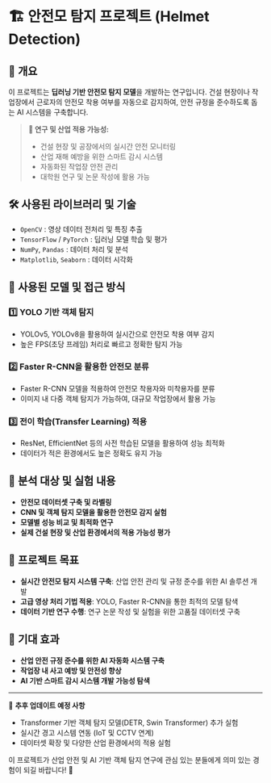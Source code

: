 # 🏗️ 안전모 탐지 프로젝트 (Helmet Detection)

## 📖 개요
이 프로젝트는 **딥러닝 기반 안전모 탐지 모델**을 개발하는 연구입니다.
건설 현장이나 작업장에서 근로자의 안전모 착용 여부를 자동으로 감지하여, 안전 규정을 준수하도록 돕는 AI 시스템을 구축합니다.

> **🎯 연구 및 산업 적용 가능성:**
> - 건설 현장 및 공장에서의 실시간 안전 모니터링
> - 산업 재해 예방을 위한 스마트 감시 시스템
> - 자동화된 작업장 안전 관리
> - 대학원 연구 및 논문 작성에 활용 가능

## 🛠 사용된 라이브러리 및 기술
- `OpenCV` : 영상 데이터 전처리 및 특징 추출
- `TensorFlow` / `PyTorch` : 딥러닝 모델 학습 및 평가
- `NumPy`, `Pandas` : 데이터 처리 및 분석
- `Matplotlib`, `Seaborn` : 데이터 시각화

## 🔬 사용된 모델 및 접근 방식
### 1️⃣ **YOLO 기반 객체 탐지**
- YOLOv5, YOLOv8을 활용하여 실시간으로 안전모 착용 여부 감지
- 높은 FPS(초당 프레임) 처리로 빠르고 정확한 탐지 가능

### 2️⃣ **Faster R-CNN을 활용한 안전모 분류**
- Faster R-CNN 모델을 적용하여 안전모 착용자와 미착용자를 분류
- 이미지 내 다중 객체 탐지가 가능하여, 대규모 작업장에서 활용 가능

### 3️⃣ **전이 학습(Transfer Learning) 적용**
- ResNet, EfficientNet 등의 사전 학습된 모델을 활용하여 성능 최적화
- 데이터가 적은 환경에서도 높은 정확도 유지 가능

## 📂 분석 대상 및 실험 내용
- **안전모 데이터셋 구축 및 라벨링**
- **CNN 및 객체 탐지 모델을 활용한 안전모 감지 실험**
- **모델별 성능 비교 및 최적화 연구**
- **실제 건설 현장 및 산업 환경에서의 적용 가능성 평가**

## 🚀 프로젝트 목표
- **실시간 안전모 탐지 시스템 구축**: 산업 안전 관리 및 규정 준수를 위한 AI 솔루션 개발
- **고급 영상 처리 기법 적용**: YOLO, Faster R-CNN을 통한 최적의 모델 탐색
- **데이터 기반 연구 수행**: 연구 논문 작성 및 실험을 위한 고품질 데이터셋 구축

## 📌 기대 효과
- **산업 안전 규정 준수를 위한 AI 자동화 시스템 구축**
- **작업장 내 사고 예방 및 안전성 향상**
- **AI 기반 스마트 감시 시스템 개발 가능성 탐색**

---
📢 **추후 업데이트 예정 사항**
- Transformer 기반 객체 탐지 모델(DETR, Swin Transformer) 추가 실험
- 실시간 경고 시스템 연동 (IoT 및 CCTV 연계)
- 데이터셋 확장 및 다양한 산업 환경에서의 적용 실험

이 프로젝트가 산업 안전 및 AI 기반 객체 탐지 연구에 관심 있는 분들에게 의미 있는 경험이 되길 바랍니다! 🚀

